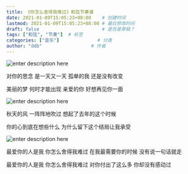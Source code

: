 ```yaml
---
title: 《你怎么舍得我难过》和弦节奏谱
date: 2021-01-09T15:05:23+08:00    # 创建时间
lastmod: 2021-01-09T15:05:23+08:00 # 最后修改时间
draft: false                       # 是否是草稿？
tags: ["和弦", "节奏"]  # 标签
categories: ["音乐"]              # 分类
author: "ddb"                  # 作者
---
```



![enter description here](https://cdn.jsdelivr.net/gh/huangxd-/imges/小书匠/1610176008464.png)

对你的思念 是一天又一天 孤单的我 还是没有改变

美丽的梦 何时才能出现 亲爱的你 好想再见你一面

![enter description here](https://cdn.jsdelivr.net/gh/huangxd-/imges/小书匠/1610176038701.png)

秋天的风 一阵阵地吹过 想起了去年的这个时候

你的心到底在想些什么 为什么留下这个结局让我承受

![enter description here](https://cdn.jsdelivr.net/gh/huangxd-/imges/小书匠/1610176069499.png)

最爱你的人是我 你怎么舍得我难过 在我最需要你的时候 没有说一句话就走

最爱你的人是我 你怎么舍得我难过 对你付出了这么多 你却没有感动过